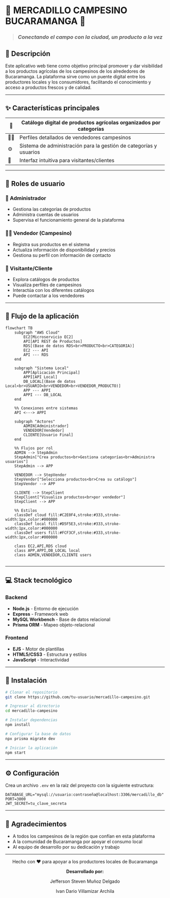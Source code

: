 # 🌿 MERCADILLO CAMPESINO BUCARAMANGA 🌿

> ### *Conectando el campo con la ciudad, un producto a la vez*

## 📝 Descripción

Este aplicativo web tiene como objetivo principal promover y dar visibilidad a los productos agrícolas de los campesinos de los alrededores de Bucaramanga. La plataforma sirve como un puente digital entre los productores locales y los consumidores, facilitando el conocimiento y acceso a productos frescos y de calidad.

---

## ✨ Características principales

| 🥕 | Catálogo digital de productos agrícolas organizados por categorías |
|---|-------------------------------------------------------------------|
| 👨‍🌾 | Perfiles detallados de vendedores campesinos |
| ⚙️ | Sistema de administración para la gestión de categorías y usuarios |
| 📱 | Interfaz intuitiva para visitantes/clientes |

---

## 👥 Roles de usuario

### 👑 Administrador
- Gestiona las categorías de productos
- Administra cuentas de usuarios
- Supervisa el funcionamiento general de la plataforma

### 🧑‍🌾 Vendedor (Campesino)
- Registra sus productos en el sistema
- Actualiza información de disponibilidad y precios
- Gestiona su perfil con información de contacto

### 🛒 Visitante/Cliente
- Explora catálogos de productos
- Visualiza perfiles de campesinos
- Interactúa con los diferentes catálogos
- Puede contactar a los vendedores

---

## 🔄 Flujo de la aplicación

```mermaid
flowchart TB
    subgraph "AWS Cloud"
        EC2[Microservicio EC2]
        API[API REST de Productos]
        RDS[(Base de datos RDS<br>PRODUCTO<br>CATEGORIA)]
        EC2 --- API
        API --- RDS
    end
    
    subgraph "Sistema Local"
        APP[Aplicación Principal]
        APPI[API Local]
        DB_LOCAL[(Base de datos Local<br>USUARIO<br>VENDEDOR<br>VENDEDOR_PRODUCTO)]
        APP --- APPI
        APPI --- DB_LOCAL
    end
    
    %% Conexiones entre sistemas
    API <---> APPI
    
    subgraph "Actores"
        ADMIN[Administrador]
        VENDEDOR[Vendedor]
        CLIENTE[Usuario Final]
    end
    
    %% Flujos por rol
    ADMIN --> StepAdmin
    StepAdmin["Crea productos<br>Gestiona categorías<br>Administra usuarios"]
    StepAdmin --> APP

    VENDEDOR --> StepVendor
    StepVendor["Selecciona productos<br>Crea su catálogo"]
    StepVendor --> APP

    CLIENTE --> StepClient
    StepClient["Visualiza productos<br>por vendedor"]
    StepClient --> APP

    %% Estilos
    classDef cloud fill:#C2E0F4,stroke:#333,stroke-width:1px,color:#000000
    classDef local fill:#D5F5E3,stroke:#333,stroke-width:1px,color:#000000
    classDef users fill:#FCF3CF,stroke:#333,stroke-width:1px,color:#000000

    class EC2,API,RDS cloud
    class APP,APPI,DB_LOCAL local
    class ADMIN,VENDEDOR,CLIENTE users


```

---

## 💻 Stack tecnológico

### Backend
- **Node.js** - Entorno de ejecución
- **Express** - Framework web
- **MySQL Workbench** - Base de datos relacional
- **Prisma ORM** - Mapeo objeto-relacional

### Frontend
- **EJS** - Motor de plantillas
- **HTML5/CSS3** - Estructura y estilos
- **JavaScript** - Interactividad

---

## 🚀 Instalación

```bash
# Clonar el repositorio
git clone https://github.com/tu-usuario/mercadillo-campesino.git

# Ingresar al directorio
cd mercadillo-campesino

# Instalar dependencias
npm install

# Configurar la base de datos
npx prisma migrate dev

# Iniciar la aplicación
npm start
```

---

## ⚙️ Configuración

Crea un archivo `.env` en la raíz del proyecto con la siguiente estructura:

```
DATABASE_URL="mysql://usuario:contraseña@localhost:3306/mercadillo_db"
PORT=3000
JWT_SECRET=tu_clave_secreta
```

---

## 🙏 Agradecimientos

- A todos los campesinos de la región que confían en esta plataforma
- A la comunidad de Bucaramanga por apoyar el consumo local
- Al equipo de desarrollo por su dedicación y trabajo

---

<div align="center">
  <p>Hecho con ❤️ para apoyar a los productores locales de Bucaramanga</p>
  <p><strong>Desarrollado por:</strong></p>
  <p>Jefferson Steven Muñoz Delgado</p>
  <p>Ivan Dario Villamizar Archila</p>
</div>
